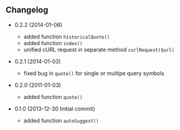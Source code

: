 Changelog
---------
- 0.2.2 (2014-01-06)

   * added function `historicalQuote()`
   * added function `index()`
   * unified cURL request in separate method `curlRequest($url)`

- 0.2.1 (2014-01-03)

   * fixed bug in `quote()` for single or multipe query symbols

- 0.2.0 (2011-01-03)

    * added function `quote()`
    
- 0.1.0 (2013-12-30 Initial commit)

    * added function `autoSuggest()`
